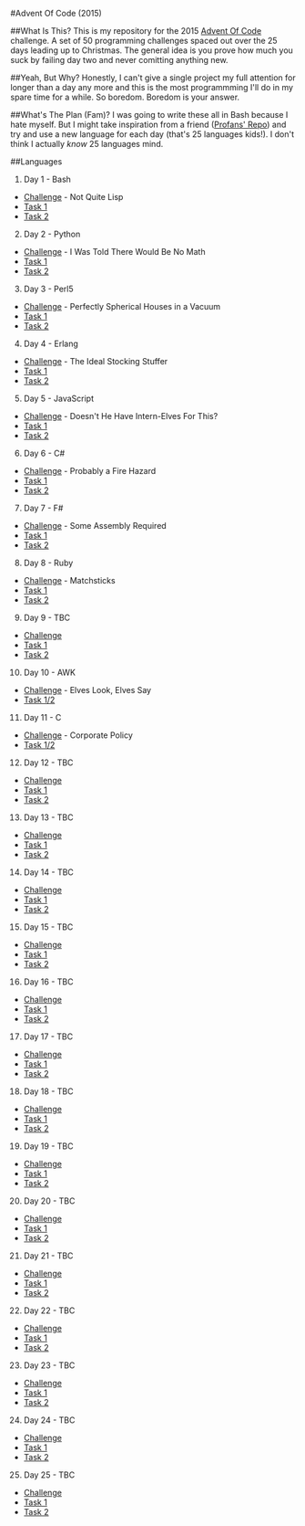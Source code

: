 #Advent Of Code (2015)

##What Is This?
This is my repository for the 2015 [Advent Of Code](http://adventofcode.com/) challenge. A set of 50 programming challenges spaced out over the 25 days leading up to Christmas. The general idea is you prove how much you suck by failing day two and never comitting anything new.

##Yeah, But Why?
Honestly, I can't give a single project my full attention for longer than a day any more and this is the most programmming I'll do in my spare time for a while. So boredom. Boredom is your answer.

##What's The Plan (Fam)?
I was going to write these all in Bash because I hate myself. But I might take inspiration from a friend ([Profans' 
Repo](https://github.com/profan/advent-of-code-2015/)) and try and use a new language for each day (that's 25 languages kids!). I don't think I actually *know* 25 languages mind.

##Languages
1. Day 1 - Bash
  * [Challenge](http://adventofcode.com/day/1) - Not Quite Lisp
  * [Task 1](https://github.com/hexpunK/adventcode-2015/blob/master/day1/test-1.sh)
  * [Task 2](https://github.com/hexpunK/adventcode-2015/blob/master/day1/test-2.sh)
2. Day 2 - Python
  * [Challenge](http://adventofcode.com/day/2) - I Was Told There Would Be No Math
  * [Task 1](https://github.com/hexpunK/adventcode-2015/blob/master/day2/task-1.py)
  * [Task 2](https://github.com/hexpunK/adventcode-2015/blob/master/day2/task-2.py)
3. Day 3 - Perl5
  * [Challenge](http://adventofcode.com/day/3) - Perfectly Spherical Houses in a Vacuum
  * [Task 1](https://github.com/hexpunK/adventcode-2015/blob/master/day3/task-1.pl)
  * [Task 2](https://github.com/hexpunK/adventcode-2015/blob/master/day3/task-2.pl)
4. Day 4 - Erlang
  * [Challenge](http://adventofcode.com/day/4) - The Ideal Stocking Stuffer
  * [Task 1](https://github.com/hexpunK/adventcode-2015/blob/master/day4/task-1.erl)
  * [Task 2](https://github.com/hexpunK/adventcode-2015/blob/master/day4/task-2.erl)
5. Day 5 - JavaScript 
  * [Challenge](http://adventofcode.com/day/5) - Doesn't He Have Intern-Elves For This?
  * [Task 1](https://github.com/hexpunK/adventcode-2015/blob/master/day5/task-1.js)
  * [Task 2](https://github.com/hexpunK/adventcode-2015/blob/master/day5/task-2.js)
6. Day 6 - C#
  * [Challenge](http://adventofcode.com/day/6) - Probably a Fire Hazard
  * [Task 1](https://github.com/hexpunK/adventcode-2015/blob/master/day6/task-1/Program.cs)
  * [Task 2](https://github.com/hexpunK/adventcode-2015/blob/master/day6/task-2/Program.cs)
7. Day 7 - F#
  * [Challenge](http://adventofcode.com/day/7) - Some Assembly Required
  * [Task 1](https://github.com/hexpunK/adventcode-2015/blob/master/day7/task-1.fsx)
  * [Task 2](https://github.com/hexpunK/adventcode-2015/blob/master/day7/task-2.fsx)
8. Day 8 - Ruby
  * [Challenge](http://adventofcode.com/day/9) - Matchsticks
  * [Task 1](https://github.com/hexpunK/adventcode-2015/blob/master/day8/task-1.rb)
  * [Task 2](https://github.com/hexpunK/adventcode-2015/blob/master/day8/task-2.rb)
9. Day 9 - TBC
  * [Challenge](#)
  * [Task 1](#)
  * [Task 2](#)
10. Day 10 - AWK
  * [Challenge](http://adventofcode.com/day/10) - Elves Look, Elves Say
  * [Task 1/2](https://github.com/hexpunK/adventcode-2015/blob/master/day10/task.awk)
11. Day 11 - C
  * [Challenge](http://adventofcode.com/day/11) - Corporate Policy
  * [Task 1/2](https://github.com/hexpunK/adventcode-2015/blob/master/day11/task.c)
12. Day 12 - TBC
  * [Challenge](#)
  * [Task 1](#)
  * [Task 2](#)
13. Day 13 - TBC
  * [Challenge](#)
  * [Task 1](#)
  * [Task 2](#)
14. Day 14 - TBC
  * [Challenge](#)
  * [Task 1](#)
  * [Task 2](#)
15. Day 15 - TBC
  * [Challenge](#)
  * [Task 1](#)
  * [Task 2](#)
16. Day 16 - TBC
  * [Challenge](#)
  * [Task 1](#)
  * [Task 2](#)
17. Day 17 - TBC
  * [Challenge](#)
  * [Task 1](#)
  * [Task 2](#)
18. Day 18 - TBC
  * [Challenge](#)
  * [Task 1](#)
  * [Task 2](#)
19. Day 19 - TBC
  * [Challenge](#)
  * [Task 1](#)
  * [Task 2](#)
20. Day 20 - TBC
  * [Challenge](#)
  * [Task 1](#)
  * [Task 2](#)
21. Day 21 - TBC
  * [Challenge](#)
  * [Task 1](#)
  * [Task 2](#)
22. Day 22 - TBC
  * [Challenge](#)
  * [Task 1](#)
  * [Task 2](#)
23. Day 23 - TBC
  * [Challenge](#)
  * [Task 1](#)
  * [Task 2](#)
24. Day 24 - TBC
  * [Challenge](#)
  * [Task 1](#)
  * [Task 2](#)
25. Day 25 - TBC
  * [Challenge](#)
  * [Task 1](#)
  * [Task 2](#)
